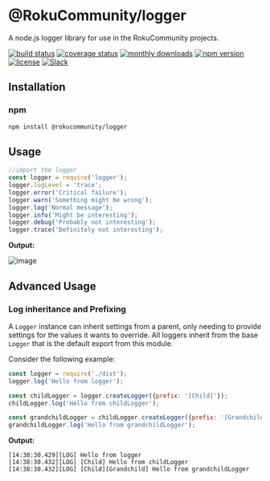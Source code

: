 # @RokuCommunity/logger
A node.js logger library for use in the RokuCommunity projects.

[![build status](https://img.shields.io/github/actions/workflow/status/rokucommunity/logger/build.yml?branch=master&logo=github)](https://github.com/rokucommunity/logger/actions/workflows/build.yml?query=branch%3Amaster+workflow%3Abuild)
[![coverage status](https://img.shields.io/coveralls/github/rokucommunity/logger?logo=coveralls)](https://coveralls.io/github/rokucommunity/logger?branch=master)
[![monthly downloads](https://img.shields.io/npm/dm/@rokucommunity/logger.svg?sanitize=true&logo=npm&logoColor=)](https://npmcharts.com/compare/@rokucommunity/logger?minimal=true)
[![npm version](https://img.shields.io/npm/v/@rokucommunity/logger.svg?logo=npm)](https://www.npmjs.com/package/@rokucommunity/logger)
[![license](https://img.shields.io/github/license/rokucommunity/logger.svg)](LICENSE)
[![Slack](https://img.shields.io/badge/Slack-RokuCommunity-4A154B?logo=slack)](https://join.slack.com/t/rokudevelopers/shared_invite/zt-4vw7rg6v-NH46oY7hTktpRIBM_zGvwA)

## Installation

### npm

```bash
npm install @rokucommunity/logger
```

## Usage
```javascript
//import the logger
const logger = require('logger');
logger.logLevel = 'trace';
logger.error('Critical failure');
logger.warn('Something might be wrong');
logger.log('Normal message');
logger.info('Might be interesting');
logger.debug('Probably not interesting');
logger.trace('Definitely not interesting');
```
**Output:**

![image](https://user-images.githubusercontent.com/2544493/142052929-092dcd09-9cf1-4689-b867-4be1337fc02f.png)

## Advanced Usage
### Log inheritance and Prefixing
A `Logger` instance can inherit settings from a parent, only needing to provide settings for the values it wants to override. All loggers inherit from the base `Logger` that is the default export from this module.

Consider the following example:
```javascript
const logger = require('./dist');
logger.log('Hello from logger');

const childLogger = logger.createLogger({prefix: '[Child]'});
childLogger.log('Hello from childLogger');

const grandchildLogger = childLogger.createLogger({prefix: '[Grandchild]'});
grandchildLogger.log('Hello from grandchildLogger');
```

**Output:**
```
[14:38:30.429][LOG] Hello from logger
[14:38:30.432][LOG] [Child] Hello from childLogger
[14:38:30.432][LOG] [Child][Grandchild] Hello from grandchildLogger
```
